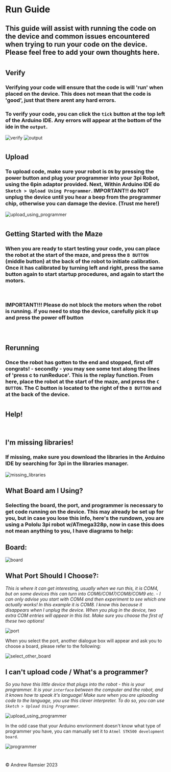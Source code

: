 # Run Guide

## This guide will assist with running the code on the device and  common issues encountered when trying to run your code on the device. Please feel free to add your own thoughts here.
#
## Verify
### Verifying your code will ensure that the code is will 'run' when placed on the device. This does not mean that the code is 'good', just that there arent any hard errors.
### To verify your code, you can click the `tick` button at the top left of the Arduino IDE. Any errors will appear at the bottom of the ide in the `output`.

![verify](./Resources/verify.PNG "verify")
![output](./Resources/output.PNG "output") 
#
## Upload
### To upload code, make sure your robot is `ON` by pressing the power button and plug your programmer into your 3pi Robot, using the 6pin adaptor provided. Next, Within Arduino IDE do `Sketch > Upload Using Programmer`. IMPORTANT!! do NOT unplug the device until you hear a beep from the programmer chip, otherwise you can damage the device. (Trust me here!)

![upload_using_programmer](/Resources/upload.PNG "upload_using_programmer")
#
## Getting Started with the Maze
### When you are ready to start testing your code, you can place the robot at the start of the maze, and press the `B BUTTON` (middle button) at the back of the robot to initiate calibration. Once it has calibrated by turning left and right, press the same button again to start startup procedures, and again to start the motors.
&nbsp;
### IMPORTANT!!! Please do not block the motors when the robot is running. if you need to stop the device, carefully pick it up and press the power off button
&nbsp;

#
## Rerunning 
### Once the robot has gotten to the end and stopped, first off congrats! - secondly - you may see some text along the lines of 'press c to runReduce'. This is the replay function. From here, place the robot at the start of the maze, and press the  `C BUTTON`. The C button is located to the right of the `B BUTTON` and at the back of the device.
#

## Help!
&nbsp;

## I'm missing libraries!
### If missing, make sure you download the libraries in the Arduino IDE by searching for 3pi in the libraries manager.
![missing_libraries](/Resources/library.PNG "missing_libraries")
&nbsp;

## What Board am I Using?
### Selecting the board, the port, and programmer is necessary to get code running on the device. This may already be set up for you, but in case you lose this info, here's the rundown, you are using a Pololu 3pi robot w/ATmega328p, now in case this does not mean anything to you, I have diagrams to help:
## Board:
![board](/Resources/board_info.PNG "board")
&nbsp;

## What Port Should I Choose?:
*This is where it can get interesting, usually when we run this, it is COM4, but on some devices this can turn into COM6/COM7/COM8/COM9 etc. - I can only advise you start with COM4 and then experiment to see which one actually works! In this example it is COM8. I know this because it disappears when I unplug the device. When you plug in the device, two extra COM entries will appear in this list. Make sure you choose the first of these two options!*

![port](/Resources/port.PNG "port")

When you select the port, another dialogue box will appear and ask you to choose a board, please refer to the following:

![select_other_board](/Resources/select_other_board.PNG "select_other_board")

## I can't upload code  /  What's a programmer?

*So you have this little device that plugs into the robot - this is your programmer. It is your `interface` between the computer and the robot, and it knows how to speak it's language! Make sure when you are uploading code to the language, you use this clever interpreter. To do so, you can use `Sketch > Upload Using Programmer`.*

![upload_using_programmer](/Resources/upload.PNG "upload_using_programmer")

In the odd case that your Arduino envrionment doesn't know what type of programmer you have, you can manually set it to `Atmel STK500 development board`. 

![programmer](/Resources/programmer.PNG "programmer")

#
&copy; Andrew Ramsier 2023
